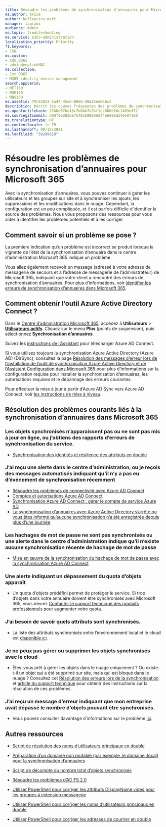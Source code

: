 ```yaml
---
title: Résoudre les problèmes de synchronisation d’annuaires pour Microsoft 365
ms.author: kvice
author: kelleyvice-msft
manager: laurawi
audience: Admin
ms.topic: troubleshooting
ms.service: o365-administration
localization_priority: Priority
f1.keywords:
- CSH
ms.custom:
- Adm_O365
- admindeeplinkMAC
ms.collection:
- Ent_O365
- M365-identity-device-management
search.appverid:
- MET150
- MOE150
- MBS150
ms.assetid: 79c43023-5a47-45ae-8068-d8a26eee6bc2
description: Décrit les causes fréquentes des problèmes de synchronisation d’annuaires dans Office 365 et fournit plusieurs méthodes de résolution.
ms.openlocfilehash: 27bbe07be43c7b04b7e74f1cc600df6c1409e372
ms.sourcegitcommit: d08fe0282be75483608e96df4e6986d346e97180
ms.translationtype: HT
ms.contentlocale: fr-FR
ms.lasthandoff: 09/12/2021
ms.locfileid: "59205619"
---
```

# <a name="fixing-problems-with-directory-synchronization-for-microsoft-365"></a>Résoudre les problèmes de synchronisation d’annuaires pour Microsoft 365

Avec la synchronisation d’annuaires, vous pouvez continuer à gérer les utilisateurs et les groupes sur site et à synchroniser les ajouts, les suppressions et les modifications dans le nuage. Cependant, la configuration est un peu compliquée, et il est parfois difficile d’identifier la source des problèmes. Nous vous proposons des ressources pour vous aider à identifier les problèmes potentiels et à les corriger.
  
## <a name="how-do-i-know-if-something-is-wrong"></a>Comment savoir si un problème se pose ?

La première indication qu’un problème est incorrect se produit lorsque la vignette de l’état de la synchronisation d’annuaire dans le centre d’administration Microsoft 365 indique un problème.
  
Vous allez également recevoir un message (adressé à votre adresse de messagerie de secours et à l’adresse de messagerie de l’administrateur) de Microsoft 365, indiquant que votre client a rencontré des erreurs de synchronisation d’annuaires. Pour plus d’informations, voir [Identifier les erreurs de synchronisation d’annuaires dans Microsoft 365](identify-directory-synchronization-errors.md).
  
## <a name="how-do-i-get-azure-active-directory-connect-tool"></a>Comment obtenir l’outil Azure Active Directory Connect ?

Dans le [Centre d’administration Microsoft 365](https://admin.microsoft.com), accédez à **Utilisateurs** \> <a href="https://go.microsoft.com/fwlink/p/?linkid=834822" target="_blank">**Utilisateurs actifs**</a>. Cliquez sur le menu **Plus** (points de suspension), puis sélectionnez **Synchronisation d’annuaires**. 
  
Suivez les [instructions de l’Assistant](set-up-directory-synchronization.md) pour télécharger Azure AD Connect. 
  
Si vous utilisez toujours la synchronisation Azure Active Directory (Azure AD) (DirSync), consultez la page [Résolution des messages d’erreur lors de l’installation de l’outil de synchronisation Azure Active Directory et de l’Assistant Configuration dans Microsoft 365](/troubleshoot/azure/active-directory/installation-configuration-wizard-errors) pour plus d’informations sur la configuration requise pour installer la synchronisation d’annuaires, les autorisations requises et le dépannage des erreurs courantes. 
  
Pour effectuer la mise à jour à partir d’Azure AD Sync vers Azure AD Connect, voir [les instructions de mise à niveau](/azure/active-directory/hybrid/how-to-dirsync-upgrade-get-started).
  
## <a name="resolving-common-causes-of-problems-with-directory-synchronization-in-microsoft-365"></a>Résolution des problèmes courants liés à la synchronisation d’annuaires dans Microsoft 365

### <a name="synchronized-objects-arent-appearing-or-updating-online-or-im-getting-synchronization-error-reports-from-the-service"></a>Les objets synchronisés n’apparaissent pas ou ne sont pas mis à jour en ligne, ou j’obtiens des rapports d’erreurs de synchronisation du service.

- [Synchronisation des identités et résilience des attributs en double](/azure/active-directory/hybrid/how-to-connect-syncservice-duplicate-attribute-resiliency)

### <a name="i-have-an-alert-in-the-admin-center-or-am-receiving-automated-emails-that-there-hasnt-been-a-recent-synchronization-event"></a>J’ai reçu une alerte dans le centre d’administration, ou je reçois des messages automatisés indiquant qu’il n’y a pas eu d’événement de synchronisation récemment
- [Résoudre les problèmes de connectivité avec Azure AD Connect](/azure/active-directory/hybrid/tshoot-connect-connectivity)
- [Comptes et autorisations Azure AD Connect](/azure/active-directory/hybrid/reference-connect-accounts-permissions)
- [Synchronisation Azure AD Connect : gérer le compte de service Azure AD](/azure/active-directory/hybrid/how-to-connect-azureadaccount)
- [La synchronisation d’annuaires avec Azure Active Directory s’arrête ou vous êtes informé qu’aucune synchronisation n’a été enregistrée depuis plus d’une journée](https://support.microsoft.com/help/2882421/directory-synchronization-to-azure-active-directory-stops-or-you-re-warned-that-sync-hasn-t-registered-in-more-than-a-day)

### <a name="password-hashes-arent-synchronizing-or-im-seeing-an-alert-in-the-admin-center-that-there-hasnt-been-a-recent-password-hash-synchronization"></a>Les hachages de mot de passe ne sont pas synchronisés ou une alerte dans le centre d’administration indique qu’il n’existe aucune synchronisation récente de hachage de mot de passe
- [Mise en œuvre de la synchronisation du hachage de mot de passe avec la synchronisation Azure AD Connect](/azure/active-directory/hybrid/how-to-connect-password-hash-synchronization)

### <a name="im-seeing-an-alert-that-object-quota-exceeded"></a>Une alerte indiquant un dépassement du quota d’objets apparaît
- Un quota d’objets prédéfini permet de protéger le service. Si trop d’objets dans votre annuaire doivent être synchronisés avec Microsoft 365, vous devrez [Contacter le support technique des produits professionnels](https://support.office.com/article/32a17ca7-6fa0-4870-8a8d-e25ba4ccfd4b) pour augmenter votre quota.

### <a name="i-need-to-know-which-attributes-are-synchronized"></a>J’ai besoin de savoir quels attributs sont synchronisés.
- La liste des attributs synchronisés entre l’environnement local et le cloud est [disponible ici](https://go.microsoft.com/fwlink/p/?LinkId=396719).

### <a name="i-cant-manage-or-remove-objects-that-were-synchronized-to-the-cloud"></a>Je ne peux pas gérer ou supprimer les objets synchronisés avec le cloud
- Êtes-vous prêt à gérer les objets dans le nuage uniquement ? Ou existe-t-il un objet qui a été supprimé sur site, mais qui est bloqué dans le nuage ? Consultez cet [Résolution des erreurs lors de la synchronisation](/azure/active-directory/hybrid/tshoot-connect-sync-errors) et [article du support technique](/troubleshoot/azure/active-directory/cannot-manage-objects) pour obtenir des instructions sur la résolution de ces problèmes.

### <a name="i-got-an-error-message-that-my-company-has-exceeded-the-number-of-objects-that-can-be-synchronized"></a>J’ai reçu un message d’erreur indiquant que mon entreprise avait dépassé le nombre d’objets pouvant être synchronisés.
- Vous pouvez consulter davantage d’informations sur le problème [ici](/troubleshoot/azure/active-directory/exceed-number-objects-synced).
   
## <a name="other-resources"></a>Autres ressources

- [Script de résolution des noms d’utilisateurs principaux en double](/samples/browse/?redirectedfrom=TechNet-Gallery)
    
- [Préparation d’un domaine non routable (par exemple, le domaine .local) pour la synchronisation d’annuaires](prepare-a-non-routable-domain-for-directory-synchronization.md)
    
- [Script de décompte du nombre total d’objets synchronisés](/samples/browse/?redirectedfrom=TechNet-Gallery)
    
- [Résoudre les problèmes d’AD FS 2.0](https://go.microsoft.com/fwlink/p/?LinkId=396727)
    
- [Utiliser PowerShell pour corriger les attributs DisplayName vides pour les groupes à extension messagerie](https://go.microsoft.com/fwlink/p/?LinkId=396728)
    
- [Utiliser PowerShell pour corriger les noms d’utilisateurs principaux en double](https://go.microsoft.com/fwlink/p/?LinkId=396730)
    
- [Utiliser PowerShell pour corriger les adresses de courrier en double](https://go.microsoft.com/fwlink/p/?LinkId=396731)
